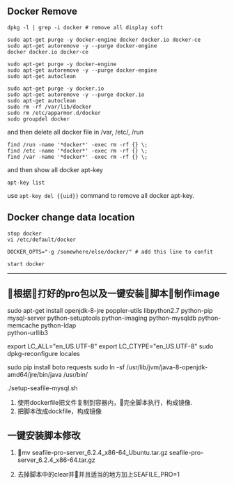## Docker Remove

```
dpkg -l | grep -i docker # remove all display soft
```

```
sudo apt-get purge -y docker-engine docker docker.io docker-ce
sudo apt-get autoremove -y --purge docker-engine 
docker docker.io docker-ce

sudo apt-get purge -y docker-engine
sudo apt-get autoremove -y --purge docker-engine
sudo apt-get autoclean

sudo apt-get purge -y docker.io
sudo apt-get autoremove -y --purge docker.io
sudo apt-get autoclean
sudo rm -rf /var/lib/docker
sudo rm /etc/apparmor.d/docker
sudo groupdel docker
```

and then delete all docker file in /var, /etc/, /run

```
find /run -name '*docker*' -exec rm -rf {} \;
find /etc -name '*docker*' -exec rm -rf {} \;
find /var -name '*docker*' -exec rm -rf {} \;
```

and then show all docker apt-key 

```
apt-key list
```
use `apt-key del {{uid}}` command to remove all docker apt-key.

## Docker change data location

`stop docker`  
`vi /etc/default/docker`  

``` 
DOCKER_OPTS="-g /somewhere/else/docker/" # add this line to confit
```
`start docker`

--------

## 根据打好的pro包以及一键安装脚本制作image

sudo apt-get install openjdk-8-jre poppler-utils libpython2.7 python-pip \
mysql-server python-setuptools python-imaging python-mysqldb python-memcache python-ldap \
python-urllib3

export LC_ALL="en_US.UTF-8"
export LC_CTYPE="en_US.UTF-8"
sudo dpkg-reconfigure locales

sudo pip install boto requests
sudo ln -sf /usr/lib/jvm/java-8-openjdk-amd64/jre/bin/java /usr/bin/

./setup-seafile-mysql.sh


1. 使用dockerfile把文件复制到容器内，完全脚本执行，构成镜像.
2. 把脚本改成dockfile，构成镜像


## 一键安装脚本修改

1. mv seafile-pro-server_6.2.4_x86-64_Ubuntu.tar.gz seafile-pro-server_6.2.4_x86-64.tar.gz 

2. 去掉脚本中的clear并并且适当的地方加上SEAFILE_PRO=1